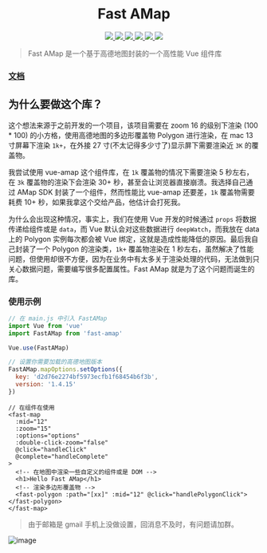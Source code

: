 <h1 align="center">
	Fast AMap
</h1>

<p align="center">
  <a href="https://travis-ci.com/txs1992/fast-amap.svg?branch=master">
    <img src="https://travis-ci.com/txs1992/fast-amap.svg?branch=master" />
  </a>
  <a href="https://img.shields.io/npm/dt/fast-amap.svg">
    <img src="https://img.shields.io/npm/dt/fast-amap.svg" />
  </a>
  <a href="https://img.shields.io/npm/dm/fast-amap.svg">
    <img src="https://img.shields.io/npm/dm/fast-amap.svg" />
  </a>
  <a href="https://img.shields.io/npm/v/fast-amap.svg">
    <img src="https://img.shields.io/npm/v/fast-amap.svg" />
  </a>
  <a href="https://img.shields.io/npm/l/fast-amap.svg">
    <img src="https://img.shields.io/npm/l/fast-amap.svg" />
  </a>
  <a href="https://img.shields.io/node/v/passport.svg">
    <img src="https://img.shields.io/node/v/passport.svg" />
  </a>
</p>

> Fast AMap 是一个基于高德地图封装的一个高性能 Vue 组件库

### [文档](https://txs1992.github.io/fast-amap/)

## 为什么要做这个库？

这个想法来源于之前开发的一个项目，该项目需要在 zoom 16 的级别下渲染 (100 \* 100) 的小方格，使用高德地图的多边形覆盖物 Polygon 进行渲染，在 mac 13 寸屏幕下渲染 `1k+`，在外接 27 寸(不太记得多少寸了)显示屏下需要渲染近 `3K` 的覆盖物。

我尝试使用 vue-amap 这个组件库，在 `1k` 覆盖物的情况下需要渲染 5 秒左右，在 `3k` 覆盖物的渲染下会渲染 30+ 秒，甚至会让浏览器直接崩溃。我选择自己通过 AMap SDK 封装了一个组件，然而性能比 vue-amap 还要差，`1k` 覆盖物需要耗费 10+ 秒，如果我拿这个交给产品，他估计会打死我。

为什么会出现这种情况，事实上，我们在使用 Vue 开发的时候通过 `props` 将数据传递给组件或是 `data`，而 Vue 默认会对这些数据进行 `deepWatch`，而我放在 data 上的 Polygon 实例每次都会被 Vue 绑定，这就是造成性能降低的原因。最后我自己封装了一个 Polygon 的渲染类，`1k+` 覆盖物渲染在 1 秒左右，虽然解决了性能问题，但使用却很不方便，因为在业务中有太多关于渲染处理的代码，无法做到只关心数据问题，需要编写很多配置属性。Fast AMap 就是为了这个问题而诞生的库。

### 使用示例

```js
// 在 main.js 中引入 FastAMap
import Vue from 'vue'
import FastAMap from 'fast-amap'

Vue.use(FastAMap)

// 设置你需要加载的高德地图版本
FastAMap.mapOptions.setOptions({
  key: 'd2d76e2274bf5973ecfb1f68454b6f3b',
  version: '1.4.15'
})
```

```vue
// 在组件在使用
<fast-map
  :mid="12"
  :zoom="15"
  :options="options"
  :double-click-zoom="false"
  @click="handleClick"
  @complete="handleComplete"
>
  <!-- 在地图中渲染一些自定义的组件或是 DOM -->
  <h1>Hello Fast AMap</h1>
  <!-- 渲染多边形覆盖物 -->
  <fast-polygon :path="[xx]" :mid="12" @click="handlePolygonClick"></fast-polygon>
</fast-map>
```

> 由于邮箱是 gmail 手机上没做设置，回消息不及时，有问题请加群。

![image](https://user-images.githubusercontent.com/17583395/83367539-9fae6200-a3e7-11ea-9459-edac8d1f4a7c.png)

